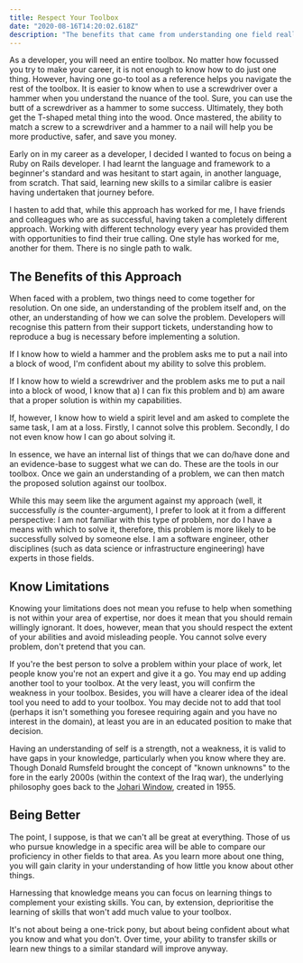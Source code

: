 ```yaml
---
title: Respect Your Toolbox
date: "2020-08-16T14:20:02.618Z"
description: "The benefits that came from understanding one field really well rather than loads of fields to a mediocre standard."
---
```


As a developer, you will need an entire toolbox. No matter how focussed you try to make your career, it is not enough to know how to do just one thing. However, having one go-to tool as a reference helps you navigate the rest of the toolbox. It is easier to know when to use a screwdriver over a hammer when you understand the nuance of the tool. Sure, you can use the butt of a screwdriver as a hammer to some success. Ultimately, they both get the T-shaped metal thing into the wood. Once mastered, the ability to match a screw to a screwdriver and a hammer to a nail will help you be more productive, safer, and save you money.

Early on in my career as a developer, I decided I wanted to focus on being a Ruby on Rails developer. I had learnt the language and framework to a beginner's standard and was hesitant to start again, in another language, from scratch. That said, learning new skills to a similar calibre is easier having undertaken that journey before.

I hasten to add that, while this approach has worked for me, I have friends and colleagues who are as successful, having taken a completely different approach. Working with different technology every year has provided them with opportunities to find their true calling. One style has worked for me, another for them. There is no single path to walk.

## The Benefits of this Approach

When faced with a problem, two things need to come together for resolution. On one side, an understanding of the problem itself and, on the other, an understanding of how we can solve the problem. Developers will recognise this pattern from their support tickets, understanding how to reproduce a bug is necessary before implementing a solution.

If I know how to wield a hammer and the problem asks me to put a nail into a block of wood, I'm confident about my ability to solve this problem.

If I know how to wield a screwdriver and the problem asks me to put a nail into a block of wood, I know that a) I can fix this problem and b) am aware that a proper solution is within my capabilities.

If, however, I know how to wield a spirit level and am asked to complete the same task, I am at a loss. Firstly, I cannot solve this problem. Secondly, I do not even know how I can go about solving it.

In essence, we have an internal list of things that we can do/have done and an evidence-base to suggest what we can do. These are the tools in our toolbox. Once we gain an understanding of a problem, we can then match the proposed solution against our toolbox.

While this may seem like the argument against my approach (well, it successfully _is_ the counter-argument), I prefer to look at it from a different perspective: I am not familiar with this type of problem, nor do I have a means with which to solve it, therefore, this problem is more likely to be successfully solved by someone else. I am a software engineer,  other disciplines (such as data science or infrastructure engineering) have experts in those fields.

## Know Limitations

Knowing your limitations does not mean you refuse to help when something is not within your area of expertise, nor does it mean that you should remain willingly ignorant. It does, however, mean that you should respect the extent of your abilities and avoid misleading people. You cannot solve every problem, don't pretend that you can. 

If you're the best person to solve a problem within your place of work, let people know you're not an expert and give it a go. You may end up adding another tool to your toolbox. At the very least, you will confirm the weakness in your toolbox. Besides, you will have a clearer idea of the ideal tool you need to add to your toolbox. You may decide not to add that tool (perhaps it isn't something you foresee requiring again and you have no interest in the domain), at least you are in an educated position to make that decision.

Having an understanding of self is a strength, not a weakness, it is valid to have gaps in your knowledge, particularly when you know where they are. Though Donald Rumsfeld brought the concept of "known unknowns" to the fore in the early 2000s (within the context of the Iraq war), the underlying philosophy goes back to the [Johari Window](https://en.wikipedia.org/wiki/Johari_window), created in 1955.

## Being Better

The point, I suppose, is that we can't all be great at everything. Those of us who pursue knowledge in a specific area will be able to compare our proficiency in other fields to that area. As you learn more about one thing, you will gain clarity in your understanding of how little you know about other things.

Harnessing that knowledge means you can focus on learning things to complement your existing skills. You can, by extension, deprioritise the learning of skills that won't add much value to your toolbox.

It's not about being a one-trick pony, but about being confident about what you know and what you don't. Over time, your ability to transfer skills or learn new things to a similar standard will improve anyway.
